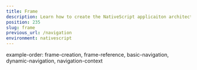 ```yaml
---
title: Frame
description: Learn how to create the NativeScript applicaiton architecture while using single or multiple Frame instances to create different navigation scenarios.
position: 235
slug: frame
previous_url: /navigation
environment: nativescript
---
```


example-order: frame-creation, frame-reference, basic-navigation, dynamic-navigation, navigation-context
